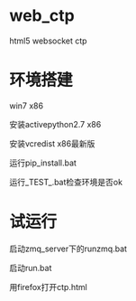 # web_ctp
html5 websocket ctp

环境搭建
========
win7 x86

安装activepython2.7 x86

安装vcredist x86最新版

运行pip_install.bat

运行_TEST_.bat检查环境是否ok

试运行
======
启动zmq_server下的runzmq.bat

启动run.bat

用firefox打开ctp.html